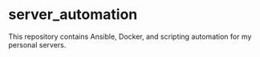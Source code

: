 # server_automation
This repository contains Ansible, Docker, and scripting automation for my personal servers.
